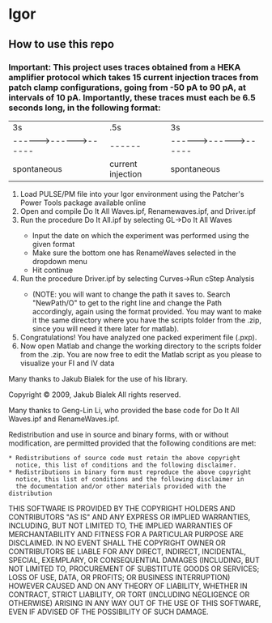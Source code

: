 # Igor
<link rel="stylesheet" type="text/css" href="readme.css"><!-- Have not made this file yet -->
<h2>How to use this repo</h2>
<h3>Important: This project uses traces obtained from a HEKA amplifier protocol which takes <strong>15</strong> current injection traces from patch clamp configurations, going from <strong>-50 pA</strong> to <strong>90 pA</strong>, at intervals of <strong>10 pA</strong>. Importantly, these traces must each be 6.5 seconds long, in the following format:
<br>
<table style="width:100%">
  <tr>
    <td>3s</td>
    <td>.5s</td> 
    <td>3s</td>
  </tr>
  <tr>
    <td>------>------>------</td>
    <td>------</td> 
    <td>------>------>------</td>
  </tr>
  <tr>
    <td>spontaneous</td>
    <td>current injection</td>
    <td>spontaneous</td>
  </tr>
</table>


</h3>
<ol><li>Load PULSE/PM file into your Igor environment using the Patcher's Power Tools package available online</li>
<li>Open and compile Do It All Waves.ipf, Renamewaves.ipf, and Driver.ipf</li>
<li>Run the procedure Do It All.ipf by selecting GL->Do It All Waves</li>
<ul><li>Input the date on which the experiment was performed using the given format</li>
<li>Make sure the bottom one has RenameWaves selected in the dropdown menu</li>
<li>Hit continue</li></ul>
<li>Run the procedure Driver.ipf by selecting Curves->Run cStep Analysis</li>
<ul><li>(NOTE: you will want to change the path it saves to. Search "NewPath/O" to get to the right line and change the Path accordingly, again using the format provided. You may want to make it the same directory where you have the scripts folder from the .zip, since you will need it there later for matlab).</li></ul>
<li>Congratulations! You have analyzed one packed experiment file (.pxp).</li>
<li>Now open Matlab and change the working directory to the scripts folder from the .zip. You are now free to edit the Matlab script as you please to visualize your FI and IV data</li></ol>


<p>Many thanks to Jakub Bialek for the use of his library.</p>
<h0>Copyright © 2009, Jakub Bialek
All rights reserved.

Many thanks to Geng-Lin Li, who provided the base code for Do It All Waves.ipf and RenameWaves.ipf.

Redistribution and use in source and binary forms, with or without
modification, are permitted provided that the following conditions are
met:

    * Redistributions of source code must retain the above copyright
      notice, this list of conditions and the following disclaimer.
    * Redistributions in binary form must reproduce the above copyright
      notice, this list of conditions and the following disclaimer in
      the documentation and/or other materials provided with the distribution

THIS SOFTWARE IS PROVIDED BY THE COPYRIGHT HOLDERS AND CONTRIBUTORS "AS IS"
AND ANY EXPRESS OR IMPLIED WARRANTIES, INCLUDING, BUT NOT LIMITED TO, THE
IMPLIED WARRANTIES OF MERCHANTABILITY AND FITNESS FOR A PARTICULAR PURPOSE
ARE DISCLAIMED. IN NO EVENT SHALL THE COPYRIGHT OWNER OR CONTRIBUTORS BE
LIABLE FOR ANY DIRECT, INDIRECT, INCIDENTAL, SPECIAL, EXEMPLARY, OR
CONSEQUENTIAL DAMAGES (INCLUDING, BUT NOT LIMITED TO, PROCUREMENT OF
SUBSTITUTE GOODS OR SERVICES; LOSS OF USE, DATA, OR PROFITS; OR BUSINESS
INTERRUPTION) HOWEVER CAUSED AND ON ANY THEORY OF LIABILITY, WHETHER IN
CONTRACT, STRICT LIABILITY, OR TORT (INCLUDING NEGLIGENCE OR OTHERWISE)
ARISING IN ANY WAY OUT OF THE USE OF THIS SOFTWARE, EVEN IF ADVISED OF THE
POSSIBILITY OF SUCH DAMAGE.</h0>
